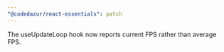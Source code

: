 ```yaml
---
"@codedazur/react-essentials": patch
---
```


The useUpdateLoop hook now reports current FPS rather than average FPS.
